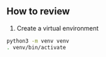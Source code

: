 ## How to review

1. Create a virtual environment

```bash
python3 -m venv venv
. venv/bin/activate
```
